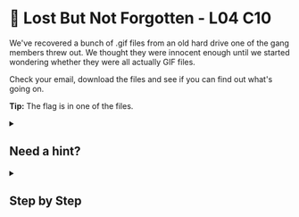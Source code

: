 # 🧭 Lost But Not Forgotten - L04 C10

We've recovered a bunch of .gif files from an old hard drive one of the gang members threw out. We thought they were innocent enough until we started wondering whether they were all actually GIF files.

Check your email, download the files and see if you can find out what's going on.

**Tip:** The flag is in one of the files.

<details><summary>

## Need a hint?</summary>

```txt
💡 Hint: Can we be sure they're all really .gif files? In previous cases the CPA have solved we've seen
   gang members change the extension on files so it looks like something different.
   Perhaps try opening the files in a text editor to see if they are actually all .gifs.
```

</details>

<details><summary>

## Step by Step</summary>

- Download all of the gifs.
- Open up a linux terminal and use “`cd`” to change directories until you get the one with all of the gifs downloaded.
- Run `file *`
- It shows the real file type of all of the .gif files, in this case, `cat-gif-06` is actually a `.txt` file.

![picture of what comes up when file is run](/assets/lostbutnotforgotten1.png)

- Either rename the file to end with `.txt` or change the file type some other way.
- The text file contains the flag.

</details>
